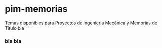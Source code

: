 # pim-memorias
Temas disponibles para Proyectos de Ingeniería Mecánica y Memorias de Título
bla
### bla bla
